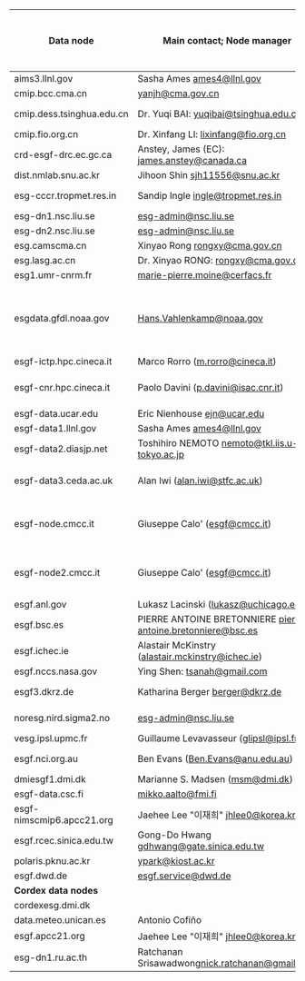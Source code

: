 | Data node                 | Main contact; Node manager                                     | Other contacts                                                                                                                                | Tier 1 or Tier 1 support node |   |
|---------------------------|----------------------------------------------------------------|-----------------------------------------------------------------------------------------------------------------------------------------------|-------------------------------|---|
| aims3.llnl.gov            | Sasha Ames ames4@llnl.gov                                      | Tony Hoang hoang1@llnl.gov           | Tier-1                         |   |
| cmip.bcc.cma.cn           | yanjh@cma.gov.cn                                               | twwu@cma.gov.cn                     |      LLNL                         |   |
| cmip.dess.tsinghua.edu.cn | Dr. Yuqi BAI:  yuqibai@tsinghua.edu.cn                         | Mr. Yufu LIU: liuyufu18@mails.tsinghua.edu.cn                     |      LLNL                         |   |
| cmip.fio.org.cn           | Dr. Xinfang LI: lixinfang@fio.org.cn                           |                                                                                                                                               |   DKRZ                            |   |
| crd-esgf-drc.ec.gc.ca     | Anstey, James (EC): james.anstey@canada.ca                     | mike.berkley@canada.ca                                                                                                                        |         LLNL                      |   |
| dist.nmlab.snu.ac.kr      | Jihoon Shin  <sjh11556@snu.ac.kr>                              |                                                                                                                            |       LLNL                        |   |
| esg-cccr.tropmet.res.in   | Sandip Ingle <ingle@tropmet.res.in>                            | cccroutreach@tropmet.res.in, esgf@dkrz.de     | DKRZ | |
| esg-dn1.nsc.liu.se        | esg-admin@nsc.liu.se                                           |                                                                                                                                               |        Tier-1                       |   |
| esg-dn2.nsc.liu.se        | esg-admin@nsc.liu.se                                           |                                                                                                                                               |     Tier-1                          |   |
| esg.camscma.cn            | Xinyao Rong <rongxy@cma.gov.cn>                                | esgf@dkrz.de                                                                                                                                  |      DKRZ                         |   |
| esg.lasg.ac.cn            | Dr. Xinyao RONG: rongxy@cma.gov.cn                             | Peihua Qin (qinpeihua@lasg.iap.ac.cn)                                                                             |          LLNL                     |   |
| esg1.umr-cnrm.fr          | marie-pierre.moine@cerfacs.fr                                  | laurent.franchisteguy@meteo.fr                                                                                                                | IPSL                          |   |
| esgdata.gfdl.noaa.gov     | Hans.Vahlenkamp@noaa.gov                                       | Data Publication: Kristopher.Rand@noaa.gov                | LLNL                          | Some data at first<br>published to own index  |
| esgf-ictp.hpc.cineca.it   | Marco Rorro (m.rorro@cineca.it)                                |                                                                                                                                               | LiU                          |   |
| esgf-cnr.hpc.cineca.it    | Paolo Davini (p.davini@isac.cnr.it)                            | Marco Rorro (m.rorro@cineca.it), Jost von Hardenberg (j.vonhardenberg@isac.cnr.it)                                                            |        LiU                  |   |
| esgf-data.ucar.edu        | Eric Nienhouse ejn@ucar.edu                                    |                                                                                                                                 | LLNL                          |   |
| esgf-data1.llnl.gov       | Sasha Ames ames4@llnl.gov                                      | Tony Hoang hoang1@llnl.gov                                                                                                                    | Tier-1                         |   |
| esgf-data2.diasjp.net     | Toshihiro NEMOTO <nemoto@tkl.iis.u-tokyo.ac.jp>                       |             LLNL                  |   |
| esgf-data3.ceda.ac.uk     | Alan Iwi (alan.iwi@stfc.ac.uk)                                 | Data transfer/Globus: Matt Pritchard (matt.pritchard.stfc.ac.uk) ; ag.stephens@stfc.ac.uk | Tier-1                         |   |
| esgf-node.cmcc.it         | Giuseppe Calo' (esgf@cmcc.it)                                  | Alessandra Nuzzo (alessandra.nuzzio@cmcc.it), Maria Mirto (maria.mirto@cmcc.it), Sandro Fiore (sandro.fiore@cmcc.it)                          | IPSL                          |   |
| esgf-node2.cmcc.it        | Giuseppe Calo' (esgf@cmcc.it)                                  | Alessandra Nuzzo (alessandra.nuzzio@cmcc.it), Maria Mirto (maria.mirto@cmcc.it), Sandro Fiore (sandro.fiore@cmcc.it)                          | IPSL                          |   |
| esgf.anl.gov              | Lukasz Lacinski (lukasz@uchicago.edu)                          |                                                                                                                                               | LLNL                          |   |
| esgf.bsc.es               | PIERRE ANTOINE BRETONNIERE <pierre-antoine.bretonniere@bsc.es> | Kim Serradell <kim.serradell@bsc.es>                                                                                                          | IPSL                          |   |
| esgf.ichec.ie             | Alastair McKinstry (alastair.mckinstry@ichec.ie)               | support@ichec.ie                                                                                                                              | CEDA                          |   |
| esgf.nccs.nasa.gov        | Ying Shen: tsanah@gmail.com                                    |                                                                                                                                               | LLNL                          |   |
| esgf3.dkrz.de             | Katharina Berger berger@dkrz.de                                | Maria Moreno (moreno@dkrz.de), Carsten Ehbrecht (ehbrecht@dkrz.de)                                                                            | Tier-1                          |   |
| noresg.nird.sigma2.no     | esg-admin@nsc.liu.se                                           | Thierry Toutain <thierry.toutain@usit.uio.no>                                                                                                 |  LiU                     |   |
| vesg.ipsl.upmc.fr         | Guillaume Levavasseur (glipsl@ipsl.fr)                         |                                                                                                         | Tier-1                          |   |
| esgf.nci.org.au           | Ben Evans (Ben.Evans@anu.edu.au)                               | help@nci.org.au (include 'ESGF' in subject)                                                                                                   | Tier-1                           |   |
| dmiesgf1.dmi.dk           | Marianne S. Madsen (msm@dmi.dk)                                | Shuting Yang (shuting@dmi.dk)                                                                                                                 |  DKRZ                          |   |
| esgf-data.csc.fi		| mikko.aalto@fmi.fi		| 	| 	LiU	| 	| 
| esgf-nimscmip6.apcc21.org		| Jaehee Lee "이재희" <jhlee0@korea.kr>		| 	| 	LLNL	| 	| 
| esgf.rcec.sinica.edu.tw	| 	Gong-Do Hwang <gdhwang@gate.sinica.edu.tw>	| 		| 	DKRZ	| 	| 
| polaris.pknu.ac.kr		| 	ypark@kiost.ac.kr 	| 	| 	LLNL	| 	| 
| esgf.dwd.de		|  <esgf.service@dwd.de>		| 	| 	DKRZ	| 	| 
| **Cordex data nodes**	 	| 	| 	| 	| 		
| cordexesg.dmi.dk		| 	| 		| 	DKRZ	| 	
| data.meteo.unican.es	| 	Antonio Cofiño		| 	| 	IPSL	| 	| 
| esgf.apcc21.org	| 	Jaehee Lee "이재희" <jhlee0@korea.kr>	| 		| 	LiU	| 	| 
| esg-dn1.ru.ac.th	|  Ratchanan Srisawadwong<nick.ratchanan@gmail.com> | 	Kamphol Promjiraprawat<kamphol.prom@gmail.com>	| LiU | | 
